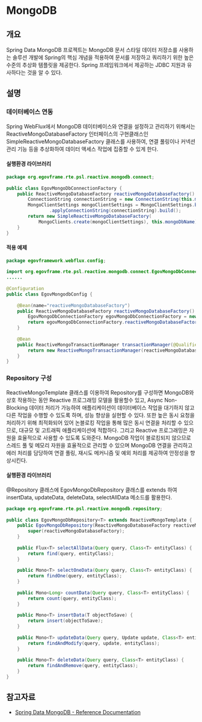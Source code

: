 # MongoDB

## 개요

 Spring Data MongoDB 프로젝트는 MongoDB 문서 스타일 데이터 저장소를 사용하는 솔루션 개발에 Spring의 핵심 개념을 적용하여 문서를 저장하고 쿼리하기 위한 높은 수준의 추상화 템플릿을 제공한다. Spring 프레임워크에서 제공하는 JDBC 지원과 유사하다는 것을 알 수 있다.

## 설명

### 데이터베이스 연동

 Spring WebFlux에서 MongoDB 데이터베이스와 연결을 설정하고 관리하기 위해서는 ReactiveMongoDatabaseFactory 인터페이스의 구현클래스인 SimpleReactiveMongoDatabaseFactory 클래스를 사용하여, 연결 풀링이나 커넥션 관리 기능 등을 추상화하여 데이터 액세스 작업에 집중할 수 있게 한다.

#### 실행환경 라이브러리

```java
package org.egovframe.rte.psl.reactive.mongodb.connect;
 
public class EgovMongoDbConnectionFactory {
    public ReactiveMongoDatabaseFactory reactiveMongoDatabaseFactory() {
        ConnectionString connectionString = new ConnectionString(this.mongoDbUrl);
        MongoClientSettings mongoClientSettings = MongoClientSettings.builder()
                .applyConnectionString(connectionString).build();
        return new SimpleReactiveMongoDatabaseFactory(
            MongoClients.create(mongoClientSettings), this.mongoDbName);
    }
}
```

#### 적용 예제

```java
package egovframework.webflux.config;
 
import org.egovframe.rte.psl.reactive.mongodb.connect.EgovMongoDbConnectionFactory;
......
 
@Configuration
public class EgovMongodbConfig {
 
    @Bean(name="reactiveMongoDatabaseFactory")
    public ReactiveMongoDatabaseFactory reactiveMongoDatabaseFactory() {
        EgovMongoDbConnectionFactory egovMongoDbConnectionFactory = new EgovMongoDbConnectionFactory(this.mongoDBName, this.mongoDBUrl);
        return egovMongoDbConnectionFactory.reactiveMongoDatabaseFactory();
    }
 
    @Bean
    public ReactiveMongoTransactionManager transactionManager(@Qualifier("reactiveMongoDatabaseFactory") ReactiveMongoDatabaseFactory reactiveMongoDatabaseFactory) {
        return new ReactiveMongoTransactionManager(reactiveMongoDatabaseFactory);
    }
}
```

### Repository 구성

 ReactiveMongoTemplate 클래스를 이용하여 Repository를 구성하면 MongoDB와 상호 작용하는 동안 Reactive 프로그래밍 모델을 활용할수 있고, Async Non-Blocking 데이터 처리가 가능하여 애플리케이션이 데이터베이스 작업을 대기하지 않고 다른 작업을 수행할 수 있도록 하며, 성능 향상을 실현할 수 있다. 또한 높은 동시 요청을 처리하기 위해 최적화되어 있어 논블로킹 작업을 통해 많은 동시 연결을 처리할 수 있으므로, 대규모 및 고트래픽 애플리케이션에 적합하다. 그리고 Reactive 프로그래밍은 자원을 효율적으로 사용할 수 있도록 도와준다. MongoDB 작업이 블로킹되지 않으므로 스레드 풀 및 메모리 자원을 효율적으로 관리할 수 있으며 MongoDB 연결을 관리하고 에러 처리를 담당하여 연결 풀링, 재시도 메커니즘 및 예외 처리를 제공하여 안정성을 향상시킨다.

#### 실행환경 라이브러리

 @Repository 클래스에 EgovMongoDbRepository 클래스를 extends 하여 insertData, updateData, deleteData, selectAllData 메소드를 활용한다.

```java
package org.egovframe.rte.psl.reactive.mongodb.repository;
 
public class EgovMongoDbRepository<T> extends ReactiveMongoTemplate {
    public EgovMongoDbRepository(ReactiveMongoDatabaseFactory reactiveMongoDatabaseFactory) {
        super(reactiveMongoDatabaseFactory);
    }
 
    public Flux<T> selectAllData(Query query, Class<T> entityClass) {
        return find(query, entityClass);
    }
 
    public Mono<T> selectOneData(Query query, Class<T> entityClass) {
        return findOne(query, entityClass);
    }
 
    public Mono<Long> countData(Query query, Class<T> entityClass) {
        return count(query, entityClass);
    }
 
    public Mono<T> insertData(T objectToSave) {
        return insert(objectToSave);
    }
 
    public Mono<T> updateData(Query query, Update update, Class<T> entityClass) {
        return findAndModify(query, update, entityClass);
    }
 
    public Mono<T> deleteData(Query query, Class<T> entityClass) {
        return findAndRemove(query, entityClass);
    }
}
```

## 참고자료

- [Spring Data MongoDB - Reference Documentation](https://docs.spring.io/spring-data/mongodb/docs/3.4.12/reference/html/)